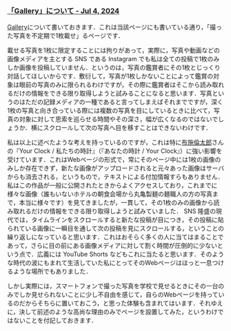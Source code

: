 <head prefix="og: http://ogp.me/ns# fb: http://ogp.me/ns/fb# article: http://ogp.me/ns/article#">
  <meta property="og:title" content="Departure - Jul 4, 2024" />
  <meta property="og:type" content="article" />
  <meta property="og:url" content="https://juten10x.github.io/note/about_gallery_Jul-4-2024.html" />
  <meta property="og:image" content="https://juten10x.github.io/note/images_for_ogp/IMG_2410.jpeg" />
  <meta property="og:site_name" content="juten10x.github.io" />
  <meta name="twitter::card" content="summary_large_image" />
  <!-- <meta property="og:description" content="ページのディスクリプション" /> -->
  <!-- <meta property="og:locale" content="ローカル言語" /> -->
</head>

### [「Gallery」について - Jul 4, 2024](https://juten10x.github.io/note/about_gallery_Jul-4-2024.html)

[Gallery](https://juten10x.github.io/gallery/)について書いておきます．これは当該ページにも書いている通り，「撮った写真を不定期で1枚載せ」るページです．

載せる写真を1枚に限定することには拘りがあって，実際に，写真や動画などの画像メディアを主とする SNS である Instagram でも私は全ての投稿で1枚のみしか画像を投稿していません．というのは，写真の鑑賞者にその1枚とじっくり対話してほしいからです．敷衍して，写真が1枚しかないことによって鑑賞の対象は眼前の写真のみに限られるわけですが，その際に鑑賞者はそこから読み取れるだけの情報をできる限り取得しようと試みることになると思います．写真というのはただの記録メディアの一種であると言ってしまえばそれまでですが，深く1枚の写真と向き合っている際には複数の写真を目にしているときに比べて，写真の対象に対して思索を巡らせる時間やその深さ，幅が広くなるのではないでしょうか．横にスクロールして次の写真へ目を移すことはできないわけです．

私は以上に述べたような考えを持っているのですが，これは特に[布施倫太郎](https://rintarofuse.com)さんの『Your Clock / 私たちの時計』（『あなたの時計 / Your Clock』）に強い影響を受けています．これはWebページの形式で，常にそのページ中には1枚の画像のみしか存在できず，新たな画像がアップロードされると元々あった画像はサーバからも消去される，というもので，テキストによる付加情報すらもありません．私はこの作品が一般に公開されたときからよくアクセスしており，これまでに様々な画像（誰もいないホテルの朝食会場から丸亀製麺の麺職人の方の写真まで，本当に様々です）を見てきましたが，一貫して，その1枚のみの画像から読み取れるだけの情報をできる限り取得しようと試みていました． SNS 隆盛の現代では，タイムラインをスクロールすると新たな投稿が目につき，その投稿に貼られている画像に一瞬目を通して次の投稿を見にスクロールする，ということの繰り返しになっていると思います．これはおそらく多くの人に当てはまることであって，さらに目の前にある画像メディアに対して割く時間が圧倒的に少ないという点で．広義には YouTube Shorts などもこれに当たると思います．そのような時代の波にもまれて生活していた私にとってそのWebページはほっと一息つけるような場所でもありました．

しかし実際には，スマートフォンで撮った写真を学校で見せるときにその一台のみでしか見せられないことに少し不自由を感じて，自らのWebページを持っているのだからそちらに置いておこう，と思った体験も含まれてはいます．それゆえに，決して前述のような高尚な理由のみでページを設置してみた，というわけではないことを付記しておきます．
